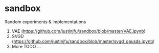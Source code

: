 # sandbox
Random experiments &amp; implementations

1. VAE (https://github.com/justinjfu/sandbox/blob/master/VAE.ipynb)
2. SVGD (https://github.com/justinjfu/sandbox/blob/master/svgd_gausds.ipynb)
3. More TODO ...
